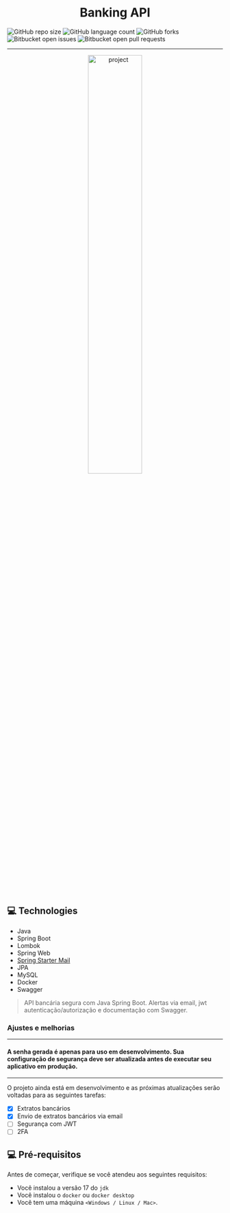 <h1 align="center" style="font-weight: bold;">Banking API</h1>

![GitHub repo size](https://img.shields.io/github/repo-size/wesnds/Banking?style=for-the-badge)
![GitHub language count](https://img.shields.io/github/languages/count/wesnds/Banking?style=for-the-badge)
![GitHub forks](https://img.shields.io/github/forks/wesnds/Banking?style=for-the-badge)
![Bitbucket open issues](https://img.shields.io/bitbucket/issues/wesnds/Banking?style=for-the-badge)
![Bitbucket open pull requests](https://img.shields.io/bitbucket/pr-raw/wesnds/Banking?style=for-the-badge)

---

<div style="text-align: center;">
  <img src="https://github.com/user-attachments/assets/88dd4b2a-aa94-4949-8bb6-56fa667277e2" style="width: 50%;height: 50%;" alt="project">
</div>

<h2 id="technologies">💻 Technologies</h2>

- Java
- Spring Boot
- Lombok
- Spring Web
- [Spring Starter Mail](https://mvnrepository.com/artifact/org.springframework.boot/spring-boot-starter-mail)
- JPA
- MySQL
- Docker
- Swagger

> API bancária segura com Java Spring Boot. Alertas via email, jwt autenticação/autorização e documentação com Swagger.

### Ajustes e melhorias

---

#### A senha gerada é apenas para uso em desenvolvimento. Sua configuração de segurança deve ser atualizada antes de executar seu aplicativo em produção.

---

O projeto ainda está em desenvolvimento e as próximas atualizações serão voltadas para as seguintes tarefas:

- [X] Extratos bancários
- [X] Envio de extratos bancários via email
- [ ] Segurança com JWT
- [ ] 2FA

## 💻 Pré-requisitos

Antes de começar, verifique se você atendeu aos seguintes requisitos:

- Você instalou a versão 17 do `jdk`
- Você instalou o `docker` ou `docker desktop`
- Você tem uma máquina `<Windows / Linux / Mac>`.
